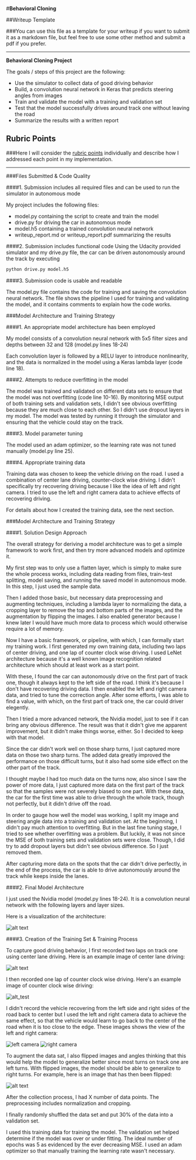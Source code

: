 #**Behavioral Cloning** 

##Writeup Template

###You can use this file as a template for your writeup if you want to submit it as a markdown file, but feel free to use some other method and submit a pdf if you prefer.

---

**Behavioral Cloning Project**

The goals / steps of this project are the following:
* Use the simulator to collect data of good driving behavior
* Build, a convolution neural network in Keras that predicts steering angles from images
* Train and validate the model with a training and validation set
* Test that the model successfully drives around track one without leaving the road
* Summarize the results with a written report


[//]: # (Image References)

[image1]: ./examples/placeholder.png "Model Visualization"
[image2]: ./examples/placeholder.png "Grayscaling"
[image3]: ./examples/placeholder_small.png "Recovery Image"
[image4]: ./examples/placeholder_small.png "Recovery Image"
[image5]: ./examples/placeholder_small.png "Recovery Image"
[image6]: ./examples/placeholder_small.png "Normal Image"
[image7]: ./examples/placeholder_small.png "Flipped Image"

## Rubric Points
###Here I will consider the [rubric points](https://review.udacity.com/#!/rubrics/432/view) individually and describe how I addressed each point in my implementation.  

---
###Files Submitted & Code Quality

####1. Submission includes all required files and can be used to run the simulator in autonomous mode

My project includes the following files:
* model.py containing the script to create and train the model
* drive.py for driving the car in autonomous mode
* model.h5 containing a trained convolution neural network 
* writeup_report.md or writeup_report.pdf summarizing the results

####2. Submission includes functional code
Using the Udacity provided simulator and my drive.py file, the car can be driven autonomously around the track by executing 
```sh
python drive.py model.h5
```

####3. Submission code is usable and readable

The model.py file contains the code for training and saving the convolution neural network. The file shows the pipeline I used for training and validating the model, and it contains comments to explain how the code works.

###Model Architecture and Training Strategy

####1. An appropriate model architecture has been employed

My model consists of a convolution neural network with 5x5 filter sizes and depths between 32 and 128 (model.py lines 18-24) 

Each convolution layer is followed by a RELU layer to introduce nonlinearity, and the data is normalized in the model using a Keras lambda layer (code line 18). 

####2. Attempts to reduce overfitting in the model

The model was trained and validated on different data sets to ensure that the model was not overfitting (code line 10-16). By monitoring MSE output of both training sets and validation sets, I didn't see obvious overfitting because they are much close to each other. So I didn't use dropout layers in my model. The model was tested by running it through the simulator and ensuring that the vehicle could stay on the track.

####3. Model parameter tuning

The model used an adam optimizer, so the learning rate was not tuned manually (model.py line 25).

####4. Appropriate training data

Training data was chosen to keep the vehicle driving on the road. I used a combination of center lane driving, counter-clock wise driving. I didn't specifically try recovering driving because I like the idea of left and right camera. I tried to use the left and right camera data to achieve effects of recovering driving.

For details about how I created the training data, see the next section. 

###Model Architecture and Training Strategy

####1. Solution Design Approach

The overall strategy for deriving a model architecture was to get a simple framework to work first, and then try more advanced models and optimize it.

My first step was to only use a flatten layer, which is simply to make sure the whole process works, including data reading from files, train-test splitting, model saving, and running the saved model in autonomous mode. In this step, I just used the sample data.

Then I added those basic, but necessary data preprocessing and augmenting techniques, including a lambda layer to normalizing the data, a cropping layer to remove the top and bottom parts of the images, and the augmentation by flipping the images. I also enabled generator because I knew later I would have much more data to process which would otherwise require a lot of memory.

Now I have a basic framework, or pipeline, with which, I can formally start my training work. I first generated my own training data, including two laps of center driving, and one lap of counter clock wise driving. I used LeNet architecture because it's a well known image recognition related architecture which should at least work as a start point. 

With these, I found the car can autonomously drive on the first part of track one, though it always kept to the left side of the road. I think it's because I don't have recovering driving data. I then enabled the left and right camera data, and tried to tune the correction angle. After some efforts, I was able to find a value, with which, on the first part of track one, the car could driver elegently.

Then I tried a more advanced network, the Nvidia model, just to see if it can bring any obvious difference. The result was that it didn't give me apparent improvement, but it didn't make things worse, either. So I decided to keep with that model.

Since the car didn't work well on those sharp turns, I just captured more data on those two sharp turns. The added data greatly improved the performance on those difficult turns, but it also had some side effect on the other part of the track.

I thought maybe I had too much data on the turns now, also since I saw the power of more data, I just captured more data on the first part of the track so that the samples were not severely biased to one part. With these data, the car for the first time was able to drive through the whole track, though not perfectly, but it didn't drive off the road.

In order to gauge how well the model was working, I split my image and steering angle data into a training and validation set. At the beginning, I didn't pay much attention to overfitting. But in the last fine tuning stage, I tried to see whether overfitting was a problem. But luckily, it was not since the MSE of both training sets and validation sets were close. Though, I did try to add dropout layers but didn't see obvious difference. So I just removed them.

After capturing more data on the spots that the car didn't drive perfectly, in the end of the process, the car is able to drive autonomously around the track while keeps inside the lanes.

####2. Final Model Architecture

I just used the Nvidia model (model.py lines 18-24). It is a convolution neural network with the following layers and layer sizes.

Here is a visualization of the architecture:

![alt text][image1]

####3. Creation of the Training Set & Training Process

To capture good driving behavior, I first recorded two laps on track one using center lane driving. Here is an example image of center lane driving:

![alt text][image2]

I then recorded one lap of counter clock wise driving. Here's an example image of counter clock wise driving:

![alt_test][image2]

I didn't record the vehicle recovering from the left side and right sides of the road back to center but I used the left and right camera data to achieve the same effect, so that the vehicle would learn to go back to the center of the road when it is too close to the edge. These images shows the view of the left and right camera:

![left camera][image3]
![right camera][image4]

To augment the data sat, I also flipped images and angles thinking that this would help the model to generalize better since most turns on track one are left turns. With flipped images, the model should be able to generalize to right turns. For example, here is an image that has then been flipped:

![alt text][image6]

After the collection process, I had X number of data points. The preprocessing includes normalization and cropping.


I finally randomly shuffled the data set and put 30% of the data into a validation set. 

I used this training data for training the model. The validation set helped determine if the model was over or under fitting. The ideal number of epochs was 5 as evidenced by the ever decreasing MSE. I used an adam optimizer so that manually training the learning rate wasn't necessary.
